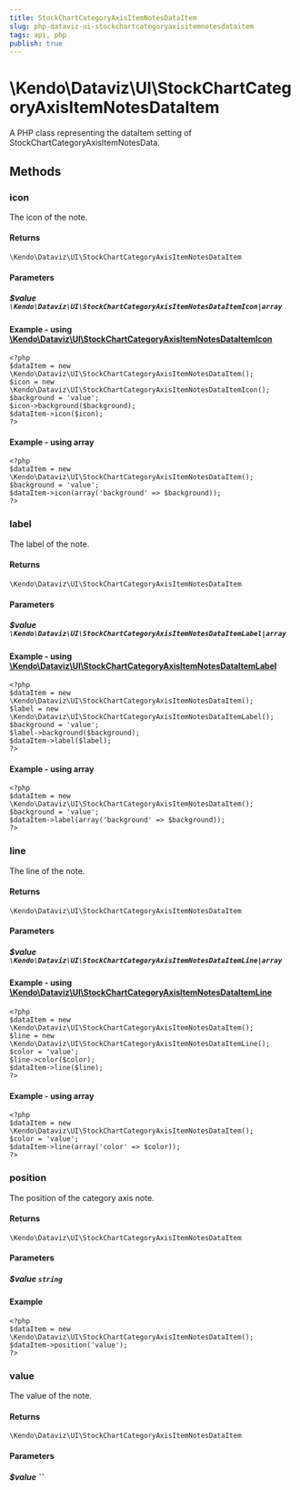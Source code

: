 ```yaml
---
title: StockChartCategoryAxisItemNotesDataItem
slug: php-dataviz-ui-stockchartcategoryaxisitemnotesdataitem
tags: api, php
publish: true
---
```


# \Kendo\Dataviz\UI\StockChartCategoryAxisItemNotesDataItem

A PHP class representing the dataItem setting of StockChartCategoryAxisItemNotesData.


## Methods

### icon

The icon of the note.

#### Returns
`\Kendo\Dataviz\UI\StockChartCategoryAxisItemNotesDataItem`

#### Parameters

##### $value `\Kendo\Dataviz\UI\StockChartCategoryAxisItemNotesDataItemIcon|array`


#### Example - using [\Kendo\Dataviz\UI\StockChartCategoryAxisItemNotesDataItemIcon](/api/wrappers/php/Kendo/Dataviz/UI/StockChartCategoryAxisItemNotesDataItemIcon)
    <?php
    $dataItem = new \Kendo\Dataviz\UI\StockChartCategoryAxisItemNotesDataItem();
    $icon = new \Kendo\Dataviz\UI\StockChartCategoryAxisItemNotesDataItemIcon();
    $background = 'value';
    $icon->background($background);
    $dataItem->icon($icon);
    ?>

#### Example - using array

    <?php
    $dataItem = new \Kendo\Dataviz\UI\StockChartCategoryAxisItemNotesDataItem();
    $background = 'value';
    $dataItem->icon(array('background' => $background));
    ?>

### label

The label of the note.

#### Returns
`\Kendo\Dataviz\UI\StockChartCategoryAxisItemNotesDataItem`

#### Parameters

##### $value `\Kendo\Dataviz\UI\StockChartCategoryAxisItemNotesDataItemLabel|array`


#### Example - using [\Kendo\Dataviz\UI\StockChartCategoryAxisItemNotesDataItemLabel](/api/wrappers/php/Kendo/Dataviz/UI/StockChartCategoryAxisItemNotesDataItemLabel)
    <?php
    $dataItem = new \Kendo\Dataviz\UI\StockChartCategoryAxisItemNotesDataItem();
    $label = new \Kendo\Dataviz\UI\StockChartCategoryAxisItemNotesDataItemLabel();
    $background = 'value';
    $label->background($background);
    $dataItem->label($label);
    ?>

#### Example - using array

    <?php
    $dataItem = new \Kendo\Dataviz\UI\StockChartCategoryAxisItemNotesDataItem();
    $background = 'value';
    $dataItem->label(array('background' => $background));
    ?>

### line

The line of the note.

#### Returns
`\Kendo\Dataviz\UI\StockChartCategoryAxisItemNotesDataItem`

#### Parameters

##### $value `\Kendo\Dataviz\UI\StockChartCategoryAxisItemNotesDataItemLine|array`


#### Example - using [\Kendo\Dataviz\UI\StockChartCategoryAxisItemNotesDataItemLine](/api/wrappers/php/Kendo/Dataviz/UI/StockChartCategoryAxisItemNotesDataItemLine)
    <?php
    $dataItem = new \Kendo\Dataviz\UI\StockChartCategoryAxisItemNotesDataItem();
    $line = new \Kendo\Dataviz\UI\StockChartCategoryAxisItemNotesDataItemLine();
    $color = 'value';
    $line->color($color);
    $dataItem->line($line);
    ?>

#### Example - using array

    <?php
    $dataItem = new \Kendo\Dataviz\UI\StockChartCategoryAxisItemNotesDataItem();
    $color = 'value';
    $dataItem->line(array('color' => $color));
    ?>

### position
The position of the category axis note.

#### Returns
`\Kendo\Dataviz\UI\StockChartCategoryAxisItemNotesDataItem`

#### Parameters

##### $value `string`



#### Example 
    <?php
    $dataItem = new \Kendo\Dataviz\UI\StockChartCategoryAxisItemNotesDataItem();
    $dataItem->position('value');
    ?>

### value
The value of the note.

#### Returns
`\Kendo\Dataviz\UI\StockChartCategoryAxisItemNotesDataItem`

#### Parameters

##### $value ``



 
